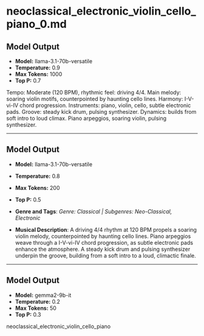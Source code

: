# neoclassical_electronic_violin_cello_piano_0.md

## Model Output
- **Model:** llama-3.1-70b-versatile
- **Temperature:** 0.9
- **Max Tokens:** 1000
- **Top P:** 0.7

Tempo: Moderate (120 BPM), rhythmic feel: driving 4/4. Main melody: soaring violin motifs, counterpointed by haunting cello lines. Harmony: I-V-vi-IV chord progression. Instruments: piano, violin, cello, subtle electronic pads. Groove: steady kick drum, pulsing synthesizer. Dynamics: builds from soft intro to loud climax. Piano arpeggios, soaring violin, pulsing synthesizer.

---

## Model Output
- **Model:** llama-3.1-70b-versatile
- **Temperature:** 0.8
- **Max Tokens:** 200
- **Top P:** 0.5

- **Genre and Tags**: *Genre: Classical | Subgenres: Neo-Classical, Electronic*
- **Musical Description**: A driving 4/4 rhythm at 120 BPM propels a soaring violin melody, counterpointed by haunting cello lines. Piano arpeggios weave through a I-V-vi-IV chord progression, as subtle electronic pads enhance the atmosphere. A steady kick drum and pulsing synthesizer underpin the groove, building from a soft intro to a loud, climactic finale.

---

## Model Output
- **Model:** gemma2-9b-it
- **Temperature:** 0.2
- **Max Tokens:** 50
- **Top P:** 0.3

neoclassical_electronic_violin_cello_piano